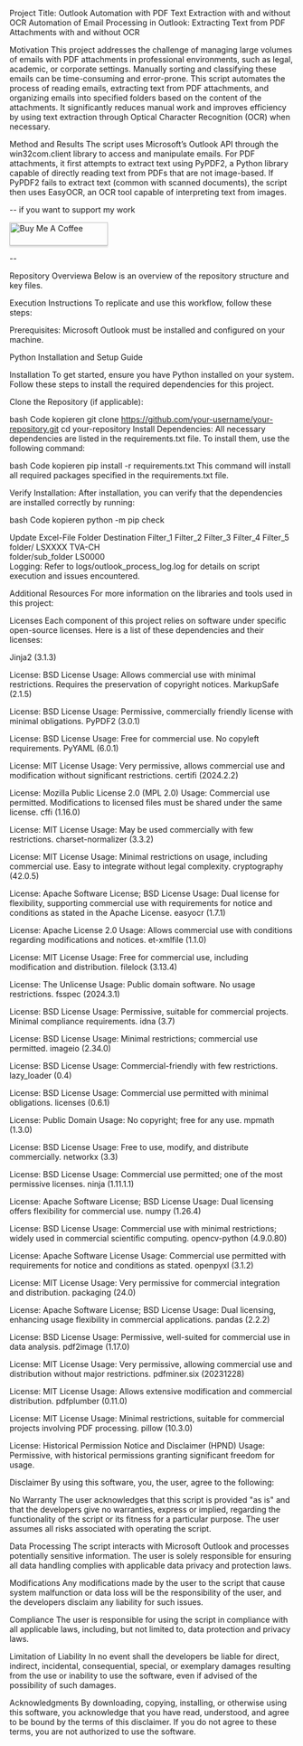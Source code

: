 Project Title: Outlook Automation with PDF Text Extraction with and without OCR
Automation of Email Processing in Outlook: Extracting Text from PDF Attachments with and without OCR

Motivation
This project addresses the challenge of managing large volumes of emails with PDF attachments in professional environments, such as legal, academic, or corporate settings. Manually sorting and classifying these emails can be time-consuming and error-prone. This script automates the process of reading emails, extracting text from PDF attachments, and organizing emails into specified folders based on the content of the attachments. It significantly reduces manual work and improves efficiency by using text extraction through Optical Character Recognition (OCR) when necessary.

Method and Results
The script uses Microsoft’s Outlook API through the win32com.client library to access and manipulate emails. For PDF attachments, it first attempts to extract text using PyPDF2, a Python library capable of directly reading text from PDFs that are not image-based. If PyPDF2 fails to extract text (common with scanned documents), the script then uses EasyOCR, an OCR tool capable of interpreting text from images.

--
if you want to support my work 

<a href="buymeacoffee.com/lostmedoulle" target="_blank"><img src="https://www.buymeacoffee.com/assets/img/custom_images/orange_img.png" alt="Buy Me A Coffee" style="height: 41px !important;width: 174px !important;box-shadow: 0px 3px 2px 0px rgba(190, 190, 190, 0.5) !important;-webkit-box-shadow: 0px 3px 2px 0px rgba(190, 190, 190, 0.5) !important;" ></a>

--



Repository Overviewa
Below is an overview of the repository structure and key files.

Execution Instructions
To replicate and use this workflow, follow these steps:

Prerequisites:
Microsoft Outlook must be installed and configured on your machine.

Python Installation and Setup Guide

Installation
To get started, ensure you have Python installed on your system. Follow these steps to install the required dependencies for this project.

Clone the Repository (if applicable):

bash
Code kopieren
git clone https://github.com/your-username/your-repository.git
cd your-repository
Install Dependencies: All necessary dependencies are listed in the requirements.txt file. To install them, use the following command:

bash
Code kopieren
pip install -r requirements.txt
This command will install all required packages specified in the requirements.txt file.

Verify Installation: After installation, you can verify that the dependencies are installed correctly by running:

bash
Code kopieren
python -m pip check


Update Excel-File
Folder Destination	Filter_1	Filter_2	Filter_3	Filter_4	Filter_5
folder/	LSXXXX	TVA-CH			
folder/sub_folder	LS0000				
Logging:
Refer to logs/outlook_process_log.log for details on script execution and issues encountered.

Additional Resources
For more information on the libraries and tools used in this project:


Licenses
Each component of this project relies on software under specific open-source licenses. Here is a list of these dependencies and their licenses:

Jinja2 (3.1.3)

License: BSD License
Usage: Allows commercial use with minimal restrictions. Requires the preservation of copyright notices.
MarkupSafe (2.1.5)

License: BSD License
Usage: Permissive, commercially friendly license with minimal obligations.
PyPDF2 (3.0.1)

License: BSD License
Usage: Free for commercial use. No copyleft requirements.
PyYAML (6.0.1)

License: MIT License
Usage: Very permissive, allows commercial use and modification without significant restrictions.
certifi (2024.2.2)

License: Mozilla Public License 2.0 (MPL 2.0)
Usage: Commercial use permitted. Modifications to licensed files must be shared under the same license.
cffi (1.16.0)

License: MIT License
Usage: May be used commercially with few restrictions.
charset-normalizer (3.3.2)

License: MIT License
Usage: Minimal restrictions on usage, including commercial use. Easy to integrate without legal complexity.
cryptography (42.0.5)

License: Apache Software License; BSD License
Usage: Dual license for flexibility, supporting commercial use with requirements for notice and conditions as stated in the Apache License.
easyocr (1.7.1)

License: Apache License 2.0
Usage: Allows commercial use with conditions regarding modifications and notices.
et-xmlfile (1.1.0)

License: MIT License
Usage: Free for commercial use, including modification and distribution.
filelock (3.13.4)

License: The Unlicense
Usage: Public domain software. No usage restrictions.
fsspec (2024.3.1)

License: BSD License
Usage: Permissive, suitable for commercial projects. Minimal compliance requirements.
idna (3.7)

License: BSD License
Usage: Minimal restrictions; commercial use permitted.
imageio (2.34.0)

License: BSD License
Usage: Commercial-friendly with few restrictions.
lazy_loader (0.4)

License: BSD License
Usage: Commercial use permitted with minimal obligations.
licenses (0.6.1)

License: Public Domain
Usage: No copyright; free for any use.
mpmath (1.3.0)

License: BSD License
Usage: Free to use, modify, and distribute commercially.
networkx (3.3)

License: BSD License
Usage: Commercial use permitted; one of the most permissive licenses.
ninja (1.11.1.1)

License: Apache Software License; BSD License
Usage: Dual licensing offers flexibility for commercial use.
numpy (1.26.4)

License: BSD License
Usage: Commercial use with minimal restrictions; widely used in commercial scientific computing.
opencv-python (4.9.0.80)

License: Apache Software License
Usage: Commercial use permitted with requirements for notice and conditions as stated.
openpyxl (3.1.2)

License: MIT License
Usage: Very permissive for commercial integration and distribution.
packaging (24.0)

License: Apache Software License; BSD License
Usage: Dual licensing, enhancing usage flexibility in commercial applications.
pandas (2.2.2)

License: BSD License
Usage: Permissive, well-suited for commercial use in data analysis.
pdf2image (1.17.0)

License: MIT License
Usage: Very permissive, allowing commercial use and distribution without major restrictions.
pdfminer.six (20231228)

License: MIT License
Usage: Allows extensive modification and commercial distribution.
pdfplumber (0.11.0)

License: MIT License
Usage: Minimal restrictions, suitable for commercial projects involving PDF processing.
pillow (10.3.0)

License: Historical Permission Notice and Disclaimer (HPND)
Usage: Permissive, with historical permissions granting significant freedom for usage.

Disclaimer
By using this software, you, the user, agree to the following:

No Warranty
The user acknowledges that this script is provided "as is" and that the developers give no warranties, express or implied, regarding the functionality of the script or its fitness for a particular purpose. The user assumes all risks associated with operating the script.

Data Processing
The script interacts with Microsoft Outlook and processes potentially sensitive information. The user is solely responsible for ensuring all data handling complies with applicable data privacy and protection laws.

Modifications
Any modifications made by the user to the script that cause system malfunction or data loss will be the responsibility of the user, and the developers disclaim any liability for such issues.

Compliance
The user is responsible for using the script in compliance with all applicable laws, including, but not limited to, data protection and privacy laws.

Limitation of Liability
In no event shall the developers be liable for direct, indirect, incidental, consequential, special, or exemplary damages resulting from the use or inability to use the software, even if advised of the possibility of such damages.

Acknowledgments
By downloading, copying, installing, or otherwise using this software, you acknowledge that you have read, understood, and agree to be bound by the terms of this disclaimer. If you do not agree to these terms, you are not authorized to use the software.
